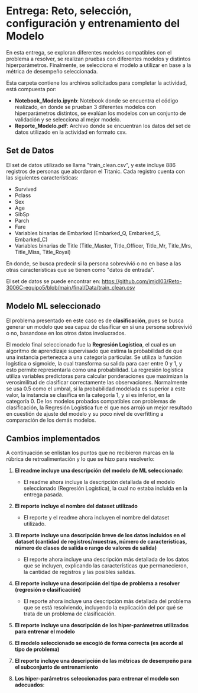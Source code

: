 # Entrega: Reto, selección, configuración y entrenamiento del Modelo

En esta entrega, se exploran diferentes modelos compatibles con el problema a resolver, se realizan pruebas con diferentes modelos y distintos hiperparámetros. Finalmente, se selecciona el modelo a utilizar en base a la métrica de desempeño seleccionada.

Esta carpeta contiene los archivos solicitados para completar la actividad, está compuesta por:
* **Notebook_Modelo.ipynb**: Notebook donde se encuentra el código realizado, en donde se prueban 3 diferentes modelos con hiperparámetros distintos, se evalúan los modelos con un conjunto de validación y se selecciona al mejor modelo.
* **Reporte_Modelo.pdf**: Archivo donde se encuentran los datos del set de datos utilizado en la actividad en formato csv.

## Set de Datos 

El set de datos utilizado se llama "train_clean.csv", y este incluye 886 registros de personas que abordaron el Titanic. Cada registro cuenta con las siguientes características:

* Survived
* Pclass
* Sex
* Age
* SibSp
* Parch
* Fare
* Variables binarias de Embarked (Embarked_Q, Embarked_S, Embarked_C)
* Variables binarias de Title (Title_Master, Title_Officer, Title_Mr, Title_Mrs, Title_Miss, Title_Royal)

En donde, se busca predecir si la persona sobrevivió o no en base a las otras características que se tienen como "datos de entrada".

El set de datos se puede encontrar en: https://github.com/imjdl03/Reto-3006C-equipo5/blob/main/final/Data/train_clean.csv

## Modelo ML seleccionado

El problema presentado en este caso es de **clasificación**, pues se busca generar un modelo que sea capaz de clasificar en si una persona sobrevivió o no, basandose en los otros datos involucrados.

El modelo final seleccionado fue la **Regresión Logística**, el cual es un algoritmo de aprendizaje supervisado que estima la probabilidad de que una instancia pertenezca a una categoría particular. Se utiliza la función logística o sigmoide, la cual transforma su salida para caer entre 0 y 1, y esto permite representarla como una probabilidad. La regresión logística utiliza variables predictoras para calcular ponderaciones que maximizan la verosimilitud de clasificar correctamente las observaciones. Normalmente se usa 0.5 como el umbral, si la probabilidad modelada es superior a este valor, la instancia se clasifica en la categoría 1, y si es inferior, en la categoría 0. De los modelos probados compatibles con problemas de clasificación, la Regresión Logística fue el que nos arrojó un mejor resultado en cuestión de ajuste del modelo y su poco nivel de overfitting a comparación de los demás modelos.


## Cambios implementados

A continuación se enlistan los puntos que no recibieron marcas en la rúbrica de retroalimentación y lo que se hizo para resolverlo:

1. **El readme incluye una descripción del modelo de ML seleccionado**:
   * El readme ahora incluye la descripción detallada de el modelo seleccionado (Regresión Logística), la cual no estaba incluida en la entrega pasada.

2. **El reporte incluye el nombre del dataset utilizado**
   * El reporte y el readme ahora incluyen el nombre del dataset utilizado.

3. **El reporte incluye una descripción breve de los datos incluidos en el dataset (cantidad de registros/muestras, número de características, número de clases de salida o rango de valores de salida)**
   * El reporte ahora incluye una descripción más detallada de los datos que se incluyen, explicando las características que permanecieron, la cantidad de registros y las posibles salidas.

4. **El reporte incluye una descripción del tipo de problema a resolver (regresión o clasificación)**
   * El reporte ahora incluye una descripción más detallada del problema que se está resolviendo, incluyendo la explicación del por qué se trata de un problema de clasificación.

5. **El reporte incluye una descripción de los hiper-parámetros utilizados para entrenar el modelo**

6. **El modelo seleccionado se escogió de forma correcta (es acorde al tipo de problema)**

7. **El reporte incluye una descripción de las métricas de desempeño para el subconjunto de entrenamiento**

8. **Los hiper-parámetros seleccionados para entrenar el modelo son adecuados**:


